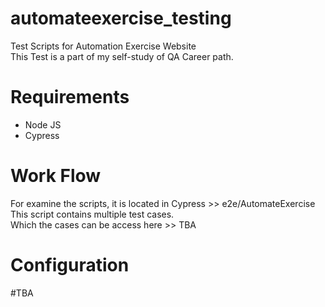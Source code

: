 # automateexercise_testing
Test Scripts for Automation Exercise Website <br>
This Test is a part of my self-study of QA Career path.

# Requirements
* Node JS <br>
* Cypress <br>

# Work Flow
For examine the scripts, it is located in Cypress >> e2e/AutomateExercise <br>
This script contains multiple test cases. <br>
Which the cases can be access here >> TBA <br>
# Configuration
#TBA
